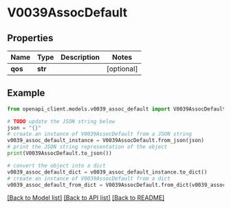 # V0039AssocDefault


## Properties

Name | Type | Description | Notes
------------ | ------------- | ------------- | -------------
**qos** | **str** |  | [optional] 

## Example

```python
from openapi_client.models.v0039_assoc_default import V0039AssocDefault

# TODO update the JSON string below
json = "{}"
# create an instance of V0039AssocDefault from a JSON string
v0039_assoc_default_instance = V0039AssocDefault.from_json(json)
# print the JSON string representation of the object
print(V0039AssocDefault.to_json())

# convert the object into a dict
v0039_assoc_default_dict = v0039_assoc_default_instance.to_dict()
# create an instance of V0039AssocDefault from a dict
v0039_assoc_default_from_dict = V0039AssocDefault.from_dict(v0039_assoc_default_dict)
```
[[Back to Model list]](../README.md#documentation-for-models) [[Back to API list]](../README.md#documentation-for-api-endpoints) [[Back to README]](../README.md)


